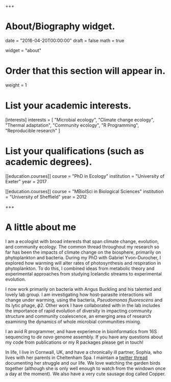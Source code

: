 +++
# About/Biography widget.

date = "2016-04-20T00:00:00"
draft = false
math = true

widget = "about"

# Order that this section will appear in.
weight = 1

# List your academic interests.
[interests]
  interests = [
    "Microbial ecology",
    "Climate change ecology",
    "Thermal adaptation",
    "Community ecology",
    "R Programming",
    "Reproducible research"
  ]

# List your qualifications (such as academic degrees).
[[education.courses]]
  course = "PhD in Ecology"
  institution = "University of Exeter"
  year = 2017

[[education.courses]]
  course = "MBiolSci in Biological Sciences"
  institution = "University of Sheffield"
  year = 2012

+++

# A little about me

I am a ecologist with broad interests that span climate change, evolution, and community ecology. The common thread throughout my research so far has been the impacts of climate change on the biosphere, primarily on phytoplankton and bacteria. During my PhD with Gabriel Yvon-Durocher, I explored how warming will alter rates of photosynthesis and respiration in phytoplankton. To do this, I combined ideas from metabolic theory and experimental approaches from studying Icelandic streams to experimental evolution.

I now work primarily on bacteria with Angus Buckling and his talented and lovely lab group. I am investigating how host-parasite interactions will change under warming, using the bacteria, _Pseudomonas fluorescens_ and its lytic phage, $\phi 2$. Other work I have collaborated with in the lab includes the importance of rapid evolution of diversity in impacting community structure and community coalescence, an emerging area of research examining the dynamics of whole microbial communities mixing.

I an avid R programmer, and have experience in bioinformatics from 16S sequencing to _de novo_ genome assembly. If you have any questions about my code from publications or my R packages please get in touch! 

In life, I live in Cornwall, UK, and have a chronically ill partner, Sophia, who lives with her parents in Cheltenham Spa. I maintain a [twitter thread](https://twitter.com/padpadpadpad/status/1106186559588585472) documenting her struggle and our life. We love watching the garden birds together (although she is only well enough to watch from the windown once a day at the moment). We also have a very cute sausage dog called Copper.